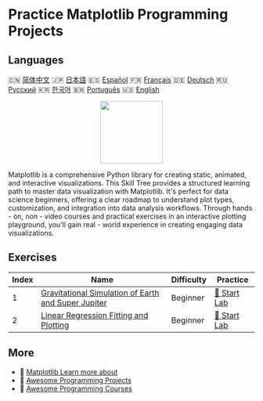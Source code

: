 # Practice Matplotlib Programming Projects

## Languages

🇨🇳 [简体中文](README_zh.md) 🇯🇵 [日本語](README_ja.md) 🇪🇸 [Español](README_es.md) 🇫🇷 [Français](README_fr.md) 🇩🇪 [Deutsch](README_de.md) 🇷🇺 [Русский](README_ru.md) 🇰🇷 [한국어](README_ko.md) 🇧🇷 [Português](README_pt.md) 🇺🇸 [English](README.md) 

<div align="center">
<img width="128px" src="https://file.labex.io/path/6PDQ0G40CdCX.png">
</div>

Matplotlib is a comprehensive Python library for creating static, animated, and interactive visualizations. This Skill Tree provides a structured learning path to master data visualization with Matplotlib. It's perfect for data science beginners, offering a clear roadmap to understand plot types, customization, and integration into data analysis workflows. Through hands - on, non - video courses and practical exercises in an interactive plotting playground, you'll gain real - world experience in creating engaging data visualizations.

## Exercises

|   Index | Name                                                                                                                                        | Difficulty   | Practice                                                                                             |
|---------|---------------------------------------------------------------------------------------------------------------------------------------------|--------------|------------------------------------------------------------------------------------------------------|
|       1 | [Gravitational Simulation of Earth and Super Jupiter](https://labex.io/courses/project-gravitational-simulation-of-earth-and-super-jupiter) | Beginner     | [🚀 Start Lab](https://labex.io/courses/project-gravitational-simulation-of-earth-and-super-jupiter) |
|       2 | [Linear Regression Fitting and Plotting](https://labex.io/courses/project-linear-regression-fitting-and-plotting)                           | Beginner     | [🚀 Start Lab](https://labex.io/courses/project-linear-regression-fitting-and-plotting)              |

## More

- 🔗 [Matplotlib Learn more about](https://labex.io/skilltrees/matplotlib)
- 🔗 [Awesome Programming Projects](https://github.com/labex-labs/awesome-programming-projects)
- 🔗 [Awesome Programming Courses](https://github.com/labex-labs/awesome-programming-courses)

